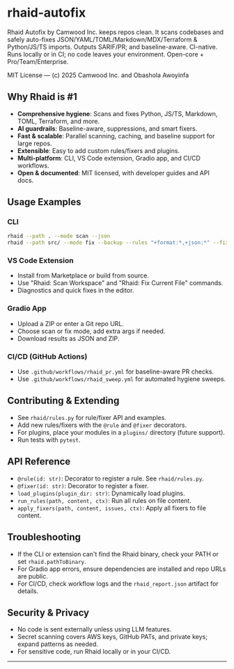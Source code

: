 # rhaid-autofix

Rhaid Autofix by Camwood Inc. keeps repos clean. It scans codebases and safely auto-fixes JSON/YAML/TOML/Markdown/MDX/Terraform & Python/JS/TS imports. Outputs SARIF/PR; and baseline-aware. CI-native. Runs locally or in CI; no code leaves your environment. Open-core + Pro/Team/Enterprise.

MIT License — (c) 2025 Camwood Inc. and Obashola Awoyinfa

## Why Rhaid is #1

- **Comprehensive hygiene**: Scans and fixes Python, JS/TS, Markdown, TOML, Terraform, and more.
- **AI guardrails**: Baseline-aware, suppressions, and smart fixers.
- **Fast & scalable**: Parallel scanning, caching, and baseline support for large repos.
- **Extensible**: Easy to add custom rules/fixers and plugins.
- **Multi-platform**: CLI, VS Code extension, Gradio app, and CI/CD workflows.
- **Open & documented**: MIT licensed, with developer guides and API docs.

## Usage Examples

### CLI
```sh
rhaid --path . --mode scan --json
rhaid --path src/ --mode fix --backup --rules "+format:*,+json:*" --fix-only "+format:*"
```

### VS Code Extension
- Install from Marketplace or build from source.
- Use "Rhaid: Scan Workspace" and "Rhaid: Fix Current File" commands.
- Diagnostics and quick fixes in the editor.

### Gradio App
- Upload a ZIP or enter a Git repo URL.
- Choose scan or fix mode, add extra args if needed.
- Download results as JSON and ZIP.

### CI/CD (GitHub Actions)
- Use `.github/workflows/rhaid_pr.yml` for baseline-aware PR checks.
- Use `.github/workflows/rhaid_sweep.yml` for automated hygiene sweeps.

## Contributing & Extending

- See `rhaid/rules.py` for rule/fixer API and examples.
- Add new rules/fixers with the `@rule` and `@fixer` decorators.
- For plugins, place your modules in a `plugins/` directory (future support).
- Run tests with `pytest`.

## API Reference

- `@rule(id: str)`: Decorator to register a rule. See `rhaid/rules.py`.
- `@fixer(id: str)`: Decorator to register a fixer.
- `load_plugins(plugin_dir: str)`: Dynamically load plugins.
- `run_rules(path, content, ctx)`: Run all rules on file content.
- `apply_fixers(path, content, issues, ctx)`: Apply all fixers to file content.

## Troubleshooting

- If the CLI or extension can't find the Rhaid binary, check your PATH or set `rhaid.pathToBinary`.
- For Gradio app errors, ensure dependencies are installed and repo URLs are public.
- For CI/CD, check workflow logs and the `rhaid_report.json` artifact for details.

## Security & Privacy

- No code is sent externally unless using LLM features.
- Secret scanning covers AWS keys, GitHub PATs, and private keys; expand patterns as needed.
- For sensitive code, run Rhaid locally or in your CI/CD.

---
